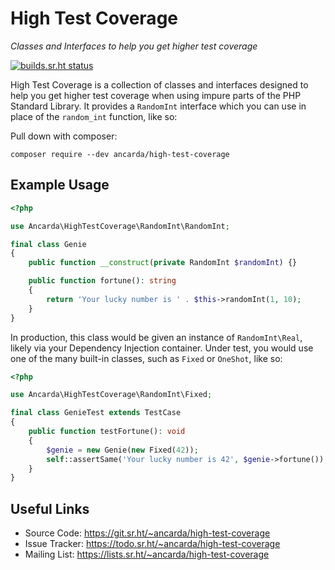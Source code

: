 # High Test Coverage

_Classes and Interfaces to help you get higher test coverage_

[![builds.sr.ht status](https://builds.sr.ht/~ancarda/high-test-coverage.svg)](https://builds.sr.ht/~ancarda/high-test-coverage)

High Test Coverage is a collection of classes and interfaces designed to help
you get higher test coverage when using impure parts of the PHP Standard
Library. It provides a `RandomInt` interface which you can use in place of the
`random_int` function, like so:

Pull down with composer:

    composer require --dev ancarda/high-test-coverage

## Example Usage

```php
<?php

use Ancarda\HighTestCoverage\RandomInt\RandomInt;

final class Genie
{
    public function __construct(private RandomInt $randomInt) {}

    public function fortune(): string
    {
        return 'Your lucky number is ' . $this->randomInt(1, 10);
    }
}
```

In production, this class would be given an instance of `RandomInt\Real`,
likely via your Dependency Injection container. Under test, you would use one
of the many built-in classes, such as `Fixed` or `OneShot`, like so:

```php
<?php

use Ancarda\HighTestCoverage\RandomInt\Fixed;

final class GenieTest extends TestCase
{
    public function testFortune(): void
    {
        $genie = new Genie(new Fixed(42));
        self::assertSame('Your lucky number is 42', $genie->fortune());
    }
}
```

## Useful Links

* Source Code:   <https://git.sr.ht/~ancarda/high-test-coverage>
* Issue Tracker: <https://todo.sr.ht/~ancarda/high-test-coverage>
* Mailing List:  <https://lists.sr.ht/~ancarda/high-test-coverage>
